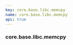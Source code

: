 ```yaml
---
key: core.base.libc.memcpy
name: core.base.libc.memcpy
api: true
---
```


### core.base.libc.memcpy
